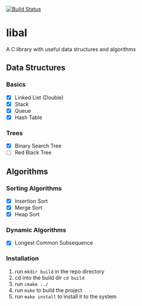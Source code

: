[![Build Status](https://travis-ci.org/tharindu96/libal.svg?branch=master)](https://travis-ci.org/tharindu96/libal)

# libal

A C library with useful data structures and algorithms

## Data Structures

### Basics

- [x] Linked List (Double)
- [x] Stack
- [x] Queue
- [x] Hash Table

### Trees

- [x] Binary Search Tree
- [ ] Red Black Tree

## Algorithms

### Sorting Algorithms

- [x] Insertion Sort
- [x] Merge Sort
- [x] Heap Sort

### Dynamic Algorithms

- [x] Longest Common Subsequence

### Installation

1. run `mkdir build` in the repo directory
2. cd into the build dir `cd build`
3. run `cmake ../`
4. run `make` to build the project
5. run `make install` to install it to the system
